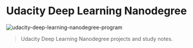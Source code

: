 # Udacity Deep Learning Nanodegree

![udacity-deep-learning-nanodegree-program](https://user-images.githubusercontent.com/20716798/49512818-3a22f900-f876-11e8-80ab-8bc07054bb41.jpg)

 > Udacity Deep Learning Nanodegree projects and study notes.
